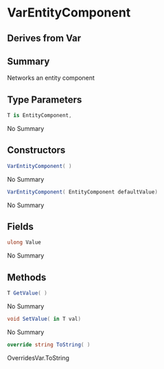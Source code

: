 # VarEntityComponent<T>

## Derives from Var

## Summary

Networks an entity component
## Type Parameters

```c#
T is EntityComponent, 
```
No Summary
## Constructors

```c#
VarEntityComponent( ) 
```
No Summary
```c#
VarEntityComponent( EntityComponent defaultValue) 
```
No Summary
## Fields

```c#
ulong Value
```
No Summary
## Methods

```c#
T GetValue( ) 
```
No Summary
```c#
void SetValue( in T val) 
```
No Summary
```c#
override string ToString( ) 
```
OverridesVar.ToString
